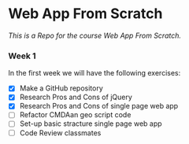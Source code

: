 # Web App From Scratch
_This is a Repo for the course Web App From Scratch._

### Week 1
In the first week we will have the following exercises:
- [x] Make a GitHub repository
- [x] Research Pros and Cons of jQuery
- [x] Research Pros and Cons of single page web app
- [ ] Refactor CMDAan geo script code
- [ ] Set-up basic stracture single page web app
- [ ] Code Review classmates

